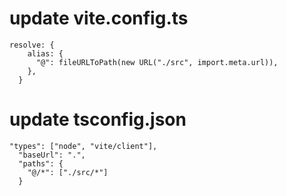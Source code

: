 # update vite.config.ts

```
resolve: {
    alias: {
      "@": fileURLToPath(new URL("./src", import.meta.url)),
    },
  }
```

# update tsconfig.json

```
"types": ["node", "vite/client"],
  "baseUrl": ".",
  "paths": {
    "@/*": ["./src/*"]
  }
```
